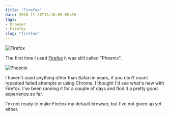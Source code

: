 ```yaml
---
title: "Firefox"
date: 2016-11-20T13:16:05-05:00
tags: 
- browser
- Firefox
slug: "firefox"
---
```


![Firefox](/img/2016/install-firefox.jpg)

The first time I used [Firefox](https://www.mozilla.org/en-US/firefox/new/) it was still called "Phoenix".

![Phoenix](/img/2016/phoenix-logo.svg)

I haven't used anything other than Safari in years, if you don't count repeated
failed attempts at using Chrome. I thought I'd see what's new with Firefox.
I've been running it for a couple of days and find it a pretty good experience
so far.

I'm not ready to make Firefox my default browser, but I've not given up yet either.

